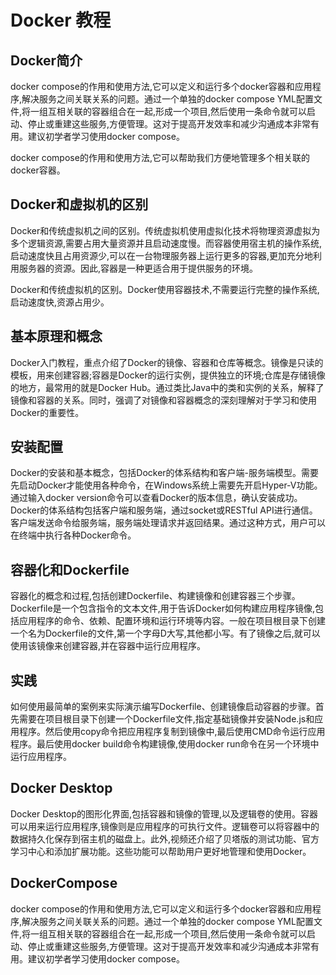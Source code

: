 # Docker 教程
## Docker简介
docker compose的作用和使用方法,它可以定义和运行多个docker容器和应用程序,解决服务之间关联关系的问题。通过一个单独的docker compose YML配置文件,将一组互相关联的容器组合在一起,形成一个项目,然后使用一条命令就可以启动、停止或重建这些服务,方便管理。这对于提高开发效率和减少沟通成本非常有用。建议初学者学习使用docker compose。

docker compose的作用和使用方法,它可以帮助我们方便地管理多个相关联的docker容器。

## Docker和虚拟机的区别
Docker和传统虚拟机之间的区别。传统虚拟机使用虚拟化技术将物理资源虚拟为多个逻辑资源,需要占用大量资源并且启动速度慢。而容器使用宿主机的操作系统,启动速度快且占用资源少,可以在一台物理服务器上运行更多的容器,更加充分地利用服务器的资源。因此,容器是一种更适合用于提供服务的环境。

Docker和传统虚拟机的区别。Docker使用容器技术,不需要运行完整的操作系统,启动速度快,资源占用少。

## 基本原理和概念
Docker入门教程，重点介绍了Docker的镜像、容器和仓库等概念。镜像是只读的模板，用来创建容器;容器是Docker的运行实例，提供独立的环境;仓库是存储镜像的地方，最常用的就是Docker Hub。通过类比Java中的类和实例的关系，解释了镜像和容器的关系。同时，强调了对镜像和容器概念的深刻理解对于学习和使用Docker的重要性。

## 安装配置
Docker的安装和基本概念，包括Docker的体系结构和客户端-服务端模型。需要先启动Docker才能使用各种命令，在Windows系统上需要先开启Hyper-V功能。通过输入docker version命令可以查看Docker的版本信息，确认安装成功。Docker的体系结构包括客户端和服务端，通过socket或RESTful API进行通信。客户端发送命令给服务端，服务端处理请求并返回结果。通过这种方式，用户可以在终端中执行各种Docker命令。

## 容器化和Dockerfile
容器化的概念和过程,包括创建Dockerfile、构建镜像和创建容器三个步骤。Dockerfile是一个包含指令的文本文件,用于告诉Docker如何构建应用程序镜像,包括应用程序的命令、依赖、配置环境和运行环境等内容。一般在项目根目录下创建一个名为Dockerfile的文件,第一个字母D大写,其他都小写。有了镜像之后,就可以使用该镜像来创建容器,并在容器中运行应用程序。

## 实践
如何使用最简单的案例来实际演示编写Dockerfile、创建镜像启动容器的步骤。首先需要在项目根目录下创建一个Dockerfile文件,指定基础镜像并安装Node.js和应用程序。然后使用copy命令把应用程序复制到镜像中,最后使用CMD命令运行应用程序。最后使用docker build命令构建镜像,使用docker run命令在另一个环境中运行应用程序。

## Docker Desktop
Docker Desktop的图形化界面,包括容器和镜像的管理,以及逻辑卷的使用。容器可以用来运行应用程序,镜像则是应用程序的可执行文件。逻辑卷可以将容器中的数据持久化保存到宿主机的磁盘上。此外,视频还介绍了贝塔版的测试功能、官方学习中心和添加扩展功能。这些功能可以帮助用户更好地管理和使用Docker。

## DockerCompose
docker compose的作用和使用方法,它可以定义和运行多个docker容器和应用程序,解决服务之间关联关系的问题。通过一个单独的docker compose YML配置文件,将一组互相关联的容器组合在一起,形成一个项目,然后使用一条命令就可以启动、停止或重建这些服务,方便管理。这对于提高开发效率和减少沟通成本非常有用。建议初学者学习使用docker compose。